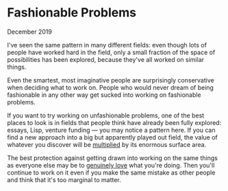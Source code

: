 # Fashionable Problems

December 2019  
  
I've seen the same pattern in many different fields: even though
lots of people have worked hard in the field, only a small fraction
of the space of possibilities has been explored, because they've
all worked on similar things.  
  
Even the smartest, most imaginative people are surprisingly
conservative when deciding what to work on. People who would never
dream of being fashionable in any other way get sucked into working
on fashionable problems.  
  
If you want to try working on unfashionable problems, one of the
best places to look is in fields that people think have already been
fully explored: essays, Lisp, venture funding — you may notice a
pattern here. If you can find a new approach into a big but apparently
played out field, the value of whatever you discover will be
[multiplied](sun.html) by its enormous surface area.  
  
The best protection against getting drawn into working on the same
things as everyone else may be to [genuinely 
love](genius.html) what you're doing.
Then you'll continue to work on it even if you make the same mistake
as other people and think that it's too marginal to matter.  
  
